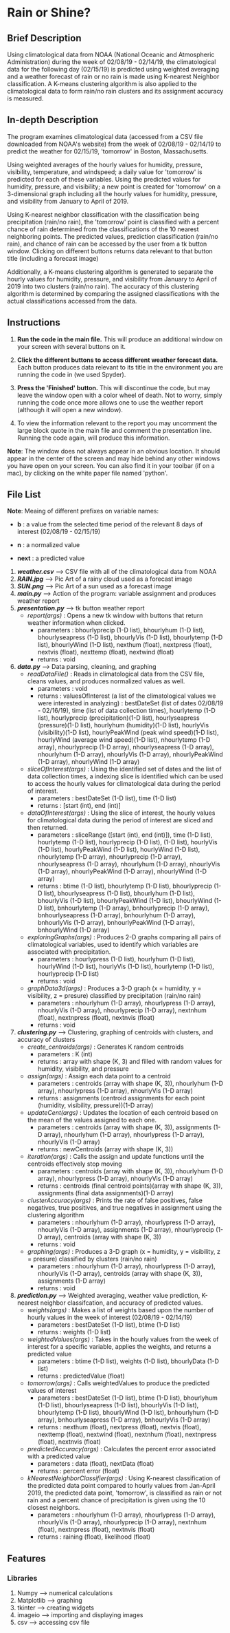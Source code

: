 # Rain or Shine? 

## Brief Description
Using climatological data from NOAA (National Oceanic and Atmospheric Administration) during the week of 02/08/19 - 02/14/19, the climatological data for the following day (02/15/19) is predicted using weighted averaging and a weather forecast of rain or no rain is made using K-nearest Neighbor classification. A K-means clustering algorithm is also applied to the climatological data to form rain/no rain clusters and its assignment accuracy is measured. 

## In-depth Description
  The program examines climatological data (accessed from a CSV file downloaded from NOAA's website) from the week of 02/08/19 - 02/14/19 to predict the weather for 02/15/19, 'tomorrow' in Boston, Massachusetts. 
  
  Using weighted averages of the hourly values for humidity, pressure, visibility, temperature, and windspeed; a daily value for 'tomorrow' is predicted for each of these variables. Using the predicted values for humidity, pressure, and visibility; a new point is created for 'tomorrow' on a 3-dimensional graph including all the hourly values for humidity, pressure, and visibility from January to April of 2019. 
  
  Using K-nearest neighbor classification with the classification being precipitation (rain/no rain), the 'tomorrow' point is classified with a percent chance of rain determined from the classifications of the 10 nearest neighboring points. The predicted values, prediction classification (rain/no rain), and chance of rain can be accessed by the user from a tk button window. Clicking on different buttons returns data relevant to that button title (including a forecast image)
  
  Additionally, a K-means clustering algorithm is generated to separate the hourly values for humidity, pressure, and visibility from January to April of 2019 into two clusters (rain/no rain). The accuracy of this clustering algorithm is determined by comparing the assigned classifications with the actual classifications accessed from the data. 

## Instructions

1. **Run the code in the main file.** This will produce an additional window on your screen with several buttons on it. 

2. **Click the different buttons to access different weather forecast data.** Each button produces data relevant to its title in the environment you are running the code in (we used Spyder).

3. **Press the 'Finished' button.** This will discontinue the code, but may leave the window open with a color wheel of death. Not to worry, simply running the code once more allows one to use the weather report (although it will open a new window).

4. To view the information relevant to the report you may uncomment the large block quote in the main file and comment the presentation line. Running the code again, will produce this information. 

**Note**: The window does not always appear in an obvious location. It should appear in the center of the screen and may hide behind any other windows you have open on your screen. You can also find it in your toolbar (if on a mac), by clicking on the white paper file named 'python'. 

## File List

**Note**: Meaing of different prefixes on variable names:

   - **b** : a value from the selected time period of the relevant 8 days of interest (02/08/19 - 02/15/19)
   
   - **n** : a normalized value
   
   - **next** : a predicted value

1. ***weather.csv***  -->  CSV file with all of the climatological data from NOAA
2. ***RAIN.jpg***  -->  Pic Art of a rainy cloud used as a forecast image
3. ***SUN.png***  -->  Pic Art of a sun used as a forecast image
4. ***main.py***  -->  Action of the program: variable assignment and produces weather report
5. ***presentation.py***  -->  tk button weather report
    *  *report(args)* : Opens a new tk window with buttons that return weather information when clicked.
        * parameters : bhourlyprecip (1-D list), bhourlyhum (1-D list), bhourlyseapress (1-D list), bhourlyVis (1-D list), bhourlytemp (1-D list), bhourlyWind (1-D list), nexthum (float), nextpress (float), nextvis (float), nexttemp (float), nextwind (float)
        * returns : void
6. ***data.py***  -->  Data parsing, cleaning, and graphing
    *  *readDataFile()* : Reads in climatological data from the CSV file, cleans values, and produces normalized values as well.
        * parameters : void
        * returns : valuesOfInterest (a list of the climatological values we were interested in analyzing) : bestDateSet (list of dates 02/08/19 - 02/16/19), time (list of data collection times), hourlytemp (1-D list), hourlyprecip (precipitation)(1-D list), hourlyseapress (pressure)(1-D list), hourlyhum (humidity)(1-D list), hourlyVis (visibility)(1-D list), hourlyPeakWind (peak wind speed)(1-D list), hourlyWind (average wind speed)(1-D list), nhourlytemp (1-D array), nhourlyprecip (1-D array), nhourlyseapress (1-D array), nhourlyhum (1-D array), nhourlyVis (1-D array), nhourlyPeakWind (1-D array), nhourlyWind (1-D array)
    *  *sliceOfInterest(args)* : Using the identified set of dates and the list of data collection times, a indexing slice is identified which can be used to access the hourly values for climatological data during the period of interest. 
        * parameters : bestDateSet (1-D list), time (1-D list)
        * returns : [start (int), end (int)]
    *  *dataOfInterest(args)* : Using the slice of interest, the hourly values for climatological data during the period of interest are sliced and then returned. 
        * parameters : sliceRange ([start (int), end (int)]), time (1-D list), hourlytemp (1-D list), hourlyprecip (1-D list), (1-D list), hourlyVis (1-D list), hourlyPeakWind (1-D list), hourlyWind (1-D list), nhourlytemp (1-D array), nhourlyprecip (1-D array), nhourlyseapress (1-D array), nhourlyhum (1-D array), nhourlyVis (1-D array), nhourlyPeakWind (1-D array), nhourlyWind (1-D array)
        * returns : btime (1-D list), bhourlytemp (1-D list), bhourlyprecip (1-D list), bhourlyseapress (1-D list), bhourlyhum (1-D list), bhourlyVis (1-D list), bhourlyPeakWind (1-D list), bhourlyWind (1-D list), bnhourlytemp (1-D array), bnhourlyprecip (1-D array), bnhourlyseapress (1-D array), bnhourlyhum (1-D array), bnhourlyVis (1-D array), bnhourlyPeakWind (1-D array), bnhourlyWind (1-D array)
    *  *exploringGraphs(args)* : Produces 2-D graphs comparing all pairs of climatological variables, used to identify which variables are associated with precipitation. 
        * parameters : hourlypress (1-D list), hourlyhum (1-D list), hourlyWind (1-D list), hourlyVis (1-D list), hourlytemp (1-D list), hourlyprecip (1-D list)
        * returns : void
    *  *graphData3d(args)* : Produces a 3-D graph (x = humidity, y = visibility, z = presure) classified by precipitation (rain/no rain)
        * parameters : nhourlyhum (1-D array), nhourlypress (1-D array), nhourlyVis (1-D array), nhourlyprecip (1-D array), nextnhum (float), nextnpress (float), nextnvis (float)
        * returns : void
7. ***clustering.py***  -->  Clustering, graphing of centroids with clusters, and accuracy of clusters
   *  *create_centroids(args)* : Generates K random centroids 
        * parameters : K (int)
        * returns : array with shape (K, 3) and filled with random values for humidity, visibility, and pressure
   *  *assign(args)* : Assign each data point to a centroid
        * parameters : centroids (array with shape (K, 3)), nhourlyhum (1-D array), nhourlypress (1-D array), nhourlyVis (1-D array)
        * returns : assignments (centroid assignments for each point (humidity, visibility, pressure))(1-D array)
   *  *updateCent(args)* : Updates the location of each centroid based on the mean of the values assigned to each one. 
        * parameters : centroids (array with shape (K, 3)), assignments (1-D array), nhourlyhum (1-D array), nhourlypress (1-D array), nhourlyVis (1-D array)
        * returns : newCentroids (array with shape (K, 3))
   *  *iteration(args)* : Calls the assign and update functions until the centroids effectively stop moving 
        * parameters : centroids (array with shape (K, 3)), nhourlyhum (1-D array), nhourlypress (1-D array), nhourlyVis (1-D array)
        * returns : centroids (final centroid points)(array with shape (K, 3)), assignments (final data assignments)(1-D array)
    *  *clusterAccuracy(args)* : Prints the rate of false positives, false negatives, true positives, and true negatives in assignment using the clustering algorithm
        * parameters : nhourlyhum (1-D array), nhourlypress (1-D array), nhourlyVis (1-D array), assignments (1-D array), nhourlyprecip (1-D array), centroids (array with shape (K, 3))
        * returns : void
    *  *graphing(args)* : Produces a 3-D graph (x = humidity, y = visibility, z = presure) classified by clusters (rain/no rain)
        * parameters : nhourlyhum (1-D array), nhourlypress (1-D array), nhourlyVis (1-D array), centroids (array with shape (K, 3)), assignments (1-D array)
        * returns : void
8. ***prediction.py***  -->  Weighted averaging, weather value prediction, K-nearest neighbor classifcation, and accuracy of predicted values. 
    *  *weights(args)* : Makes a list of weights based upon the number of hourly values in the week of interest (02/08/19 - 02/14/19)
        * parameters : bestDateSet (1-D list), btime (1-D list)
        * returns : weights (1-D list)
    *  *weightedValues(args)* : Takes in the hourly values from the week of interest for a specific variable, applies the weights, and returns a predicted value
        * parameters : btime (1-D list), weights (1-D list), bhourlyData (1-D list)
        * returns : predictedValue (float)
    *  *tomorrow(args)* : Calls weightedValues to produce the predicted values of interest
        * parameters : bestDateSet (1-D list), btime (1-D list), bhourlyhum (1-D list), bhourlyseapress (1-D list), bhourlyVis (1-D list), bhourlytemp (1-D list), bhourlyWind (1-D list), bnhourlyhum (1-D array), bnhourlyseapress (1-D array), bnhourlyVis (1-D array)
        * returns : nexthum (float), nextpress (float), nextvis (float), nexttemp (float), nextwind (float), nextnhum (float), nextnpress (float), nextnvis (float)
    *  *predictedAccuracy(args)* : Calculates the percent error associated with a predicted value
        * parameters : data (float), nextData (float)
        * returns : percent error (float)
    *  *kNearestNeighborClassifier(args)* : Using K-nearest classification of the predicted data point compared to hourly values from Jan-April 2019, the predicted data point, 'tomorrow', is classified as rain or not rain and a percent chance of precipitation is given using the 10 closest neighbors. 
        * parameters : nhourlyhum (1-D array), nhourlypress (1-D array), nhourlyVis (1-D array), nhourlyprecip (1-D array), nextnhum (float), nextnpress (float), nextnvis (float)
        * returns : raining (float), likelihood (float)

## Features

### Libraries
1. Numpy  -->  numerical calculations
2. Matplotlib  -->  graphing
3. tkinter  -->  creating widgets
4. imageio  -->  importing and displaying images
5. csv  -->  accessing csv file 
